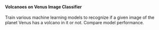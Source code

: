 #### Volcanoes on Venus Image Classifier

Train various machine learning models to recognize if a given image of the planet Venus has a volcano in it or not. Compare model performance.
